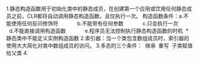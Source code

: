 1.静态构造函数用于初始化类中的静态成员，在创建第一个应用或饮用任何静态成员之前，CLR都将自动调用静态构造函数，且仅执行一次。
 构造函数条件：a.不能使用任何反问修饰符
             b.不能带有任何参数
             c.只会执行一次
             d.不能直接调用构造函数
             e.程序员无法控制执行静态构造函数的时机
  *静态类中不能定义实例构造函数
2.索引器：当一个类包含数组成员时，索引器的使用大大简化对类中数组成员的访问。
3.多态的三个条件：
  继承
  重写
  子类赋值给父类
4.
